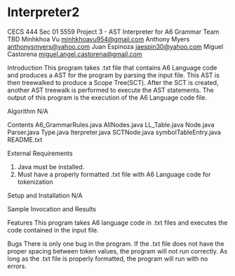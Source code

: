 # Interpreter2
CECS 444 Sec 01 5559
Project 3 - AST Interpreter for A6 Grammar
Team TBD
Minhkhoa Vu	minhkhoavu954@gmail.com
Anthony Myers	anthonysmyers@yahoo.com
Juan Espinoza	jaespin30@yahoo.com
Miguel Castorena miguel.angel.castorena@gmail.com

Introduction
This program takes .txt file that contains A6 Language code and produces a AST for the program by parsing the input file. This AST is then
treewalked to produce a Scope Tree(SCT). After the SCT is created, another AST treewalk is performed to execute the AST statements. The
output of this program is the execution of the A6 Language code file.

Algorithm
N/A

Contents
A6_GrammarRules.java
AllNodes.java
LL_Table.java
Node.java
Parser.java
Type.java
Iterpreter.java
SCTNode.java
symbolTableEntry.java
README.txt

External Requirements
1. Java must be installed.
2. Must have a properly formatted .txt file with A6 Language code for tokenization

Setup and Installation
N/A

Sample Invocation and Results


Features
This program takes A6 language code in .txt files and executes the code contained in the input file.

Bugs
There is only one bug in the program. If the .txt file does not have the proper spacing between token values, 
the program will not run correctly. 
As long as the .txt file is properly formatted, the program will run with no errors.

